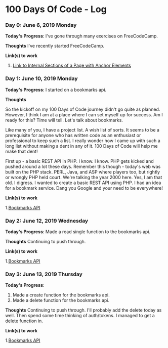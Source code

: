 # 100 Days Of Code - Log


### Day 0: June 6, 2019 Monday

**Today's Progress**: I've gone through many exercises on FreeCodeCamp.

**Thoughts** I've recently started FreeCodeCamp.

**Link(s) to work**
1. [Link to Internal Sections of a Page with Anchor Elements](https://learn.freecodecamp.org/responsive-web-design/basic-html-and-html5/link-to-internal-sections-of-a-page-with-anchor-elements)


### Day 1: June 10, 2019 Monday

**Today's Progress**: I started on a bookmarks api.

**Thoughts** 
<!-- wp:paragraph -->
<p>So the kickoff on my 100 Days of Code journey didn't go quite as planned. However, I think I am at a place where I can set myself up for success. Am I ready for this? Time will tell. Let's talk about bookmarks.</p>
<!-- /wp:paragraph -->

<!-- wp:paragraph -->
<p>Like many of you, I have a project list. A wish list of sorts. It seems to be a prerequisite for anyone who has written code as an enthusiast or professional to keep such a list. I really wonder how I came up with such a long list without making a dent in any of it. 100 Days of Code will help me make that dent!</p>
<!-- /wp:paragraph -->

<!-- wp:paragraph -->
<p>First up - a basic REST API in PHP. I know. I know. PHP gets kicked and pushed around a lot these days. Remember this though - today's web was built on the PHP stack. PERL, Java, and ASP where players too, but rightly or wrongly PHP held court. We're talking the year 2000 here. Yes, I am that old. I digress. I wanted to create a basic REST API using PHP. I had an idea for a bookmark service. Dang you Google and your need to be everywhere!</p>
<!-- /wp:paragraph -->

**Link(s) to work**

1.[Bookmarks API](https://github.com/eterry28/100-days-of-code/tree/master/bookmarks)

### Day 2: June 12, 2019 Wednesday

**Today's Progress**: Made a read single function to the bookmarks api.

**Thoughts** 
Continuing to push through.


**Link(s) to work**

1.[Bookmarks API](https://github.com/eterry28/100-days-of-code/tree/master/bookmarks)

### Day 3: June 13, 2019 Thursday

**Today's Progress**: 
1. Made a create function for the bookmarks api.
2. Made a delete function for the bookmarks api.

**Thoughts** 
Continuing to push through. I'll probably add the delete today as well. Then spend some time thinking of auth/tokens.
I managed to get a delete function in.


**Link(s) to work**

1.[Bookmarks API](https://github.com/eterry28/100-days-of-code/tree/master/bookmarks)
